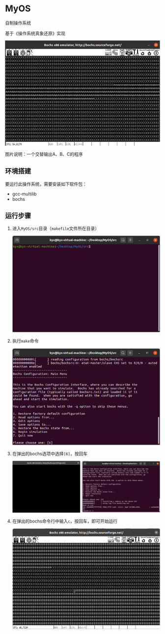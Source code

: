 # MyOS

自制操作系统

基于《操作系统真象还原》实现

![demo](img/demo.png)

图片说明：一个交替输出A、B、C的程序



## 环境搭建

要运行此操作系统，需要安装如下软件包：

* gcc-multilib
* bochs



## 运行步骤

1. 进入`MyOS/src`目录（`makefile`文件所在目录）

   ![run_1](img/run_1.png)

2. 执行`make`命令

   ![run_2](img/run_2.png)

3. 在弹出的bochs选项中选择`[6]`，按回车

   ![run_3](img/run_3.png)

4. 在弹出的bochs命令行中输入`c`，按回车，即可开始运行

   ![run_4](img/run_4.png)